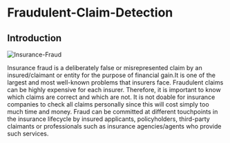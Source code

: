 # Fraudulent-Claim-Detection

## Introduction

![Insurance-Fraud](https://user-images.githubusercontent.com/63025220/157055530-e3b207ee-12a7-4690-851a-a35f959c984b.jpg)

Insurance fraud is a deliberately false or misrepresented claim by an insured/claimant or entity for the purpose of financial gain.It is one of the largest and most well-known problems that insurers face. Fraudulent claims can be highly expensive for each insurer. Therefore, it is important to know which claims are correct and which are not. It is not doable for insurance companies to check all claims personally since this will cost simply too much time and money. Fraud can be committed at different touchpoints in the insurance lifecycle by insured applicants, policyholders, third-party claimants or professionals such as insurance agencies/agents who provide such services.
